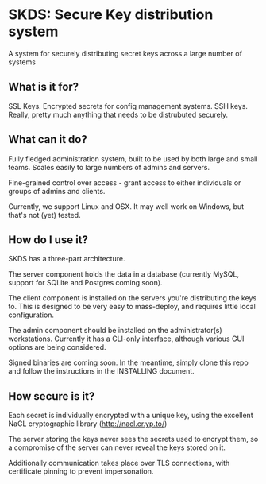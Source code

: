 SKDS: Secure Key distribution system
======

A system for securely distributing secret keys across a large number of systems

What is it for?
-----

SSL Keys.  Encrypted secrets for config management systems.  SSH keys.  Really, pretty much anything that needs to be distrubuted securely.

What can it do?
-----

Fully fledged administration system, built to be used by both large and small teams.  Scales easily to large numbers of admins and servers.

Fine-grained control over access - grant access to either individuals or groups of admins and clients.

Currently, we support Linux and OSX.  It may well work on Windows, but that's not (yet) tested.

How do I use it?
-----

SKDS has a three-part architecture.

The server component holds the data in a database (currently MySQL, support for SQLite and Postgres coming soon).

The client component is installed on the servers you're distributing the keys to.  This is designed to be very easy to mass-deploy, and requires little local configuration.

The admin component should be installed on the administrator(s) workstations.  Currently it has a CLI-only interface, although various GUI options are being considered.

Signed binaries are coming soon.  In the meantime, simply clone this repo and follow the instructions in the INSTALLING document.

How secure is it?
-----
Each secret is individually encrypted with a unique key, using the excellent NaCL cryptographic library (http://nacl.cr.yp.to/)

The server storing the keys never sees the secrets used to encrypt them, so a compromise of the server can never reveal the keys stored on it.

Additionally communication takes place over TLS connections, with certificate pinning to prevent impersonation.
